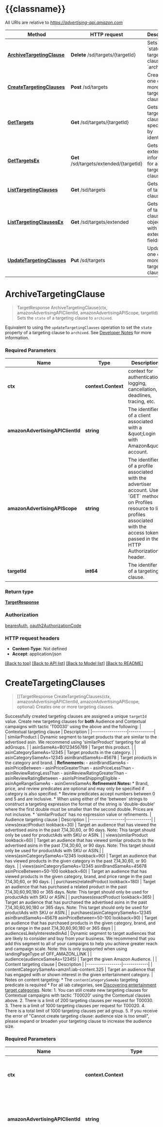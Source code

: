 # {{classname}}

All URIs are relative to *https://advertising-api.amazon.com*

Method | HTTP request | Description
------------- | ------------- | -------------
[**ArchiveTargetingClause**](TargetingApi.md#ArchiveTargetingClause) | **Delete** /sd/targets/{targetId} | Sets the &#x60;state&#x60; of a targeting clause to &#x60;archived&#x60;.
[**CreateTargetingClauses**](TargetingApi.md#CreateTargetingClauses) | **Post** /sd/targets | Creates one or more targeting clauses.
[**GetTargets**](TargetingApi.md#GetTargets) | **Get** /sd/targets/{targetId} | Gets a targeting clause specified by identifier.
[**GetTargetsEx**](TargetingApi.md#GetTargetsEx) | **Get** /sd/targets/extended/{targetId} | Gets extended information for a targeting clause.
[**ListTargetingClauses**](TargetingApi.md#ListTargetingClauses) | **Get** /sd/targets | Gets a list of targeting clauses.
[**ListTargetingClausesEx**](TargetingApi.md#ListTargetingClausesEx) | **Get** /sd/targets/extended | Gets a list of targeting clause objects with extended fields.
[**UpdateTargetingClauses**](TargetingApi.md#UpdateTargetingClauses) | **Put** /sd/targets | Updates one or more targeting clauses.

# **ArchiveTargetingClause**
> TargetResponse ArchiveTargetingClause(ctx, amazonAdvertisingAPIClientId, amazonAdvertisingAPIScope, targetId)
Sets the `state` of a targeting clause to `archived`.

Equivalent to using the `updateTargetingClauses` operation to set the `state` property of a targeting clause to `archived`. See [Developer Notes](http://advertising.amazon.com/API/docs/guides/developer_notes#Archiving) for more information.

### Required Parameters

Name | Type | Description  | Notes
------------- | ------------- | ------------- | -------------
 **ctx** | **context.Context** | context for authentication, logging, cancellation, deadlines, tracing, etc.
  **amazonAdvertisingAPIClientId** | **string**| The identifier of a client associated with a \&quot;Login with Amazon\&quot; account. | 
  **amazonAdvertisingAPIScope** | **string**| The identifier of a profile associated with the advertiser account. Use &#x60;GET&#x60; method on Profiles resource to list profiles associated with the access token passed in the HTTP Authorization header. | 
  **targetId** | **int64**| The identifer of a targeting clause. | 

### Return type

[**TargetResponse**](TargetResponse.md)

### Authorization

[bearerAuth](../README.md#bearerAuth), [oauth2AuthorizationCode](../README.md#oauth2AuthorizationCode)

### HTTP request headers

 - **Content-Type**: Not defined
 - **Accept**: application/json

[[Back to top]](#) [[Back to API list]](../README.md#documentation-for-api-endpoints) [[Back to Model list]](../README.md#documentation-for-models) [[Back to README]](../README.md)

# **CreateTargetingClauses**
> []TargetResponse CreateTargetingClauses(ctx, amazonAdvertisingAPIClientId, amazonAdvertisingAPIScope, optional)
Creates one or more targeting clauses.

Successfully created targeting clauses are assigned a unique `targetId` value.  Create new targeting clauses for **both** Audience and Contextual campaigns with tactic 'T00030' using the above and the following: | Contextual targeting clause | Description | |------------------|-------------| | similarProduct | Dynamic segment to target products that are similar to the advertised asin. We recommend using 'similarProduct' targeting for all adGroups. | | asinSameAs=B0123456789 | Target this product. | | asinCategorySameAs=12345 | Target products in the category. | | asinCategorySameAs=12345 asinBrandSameAs=45678 | Target products in the category and brand. |  **Refinements:** - asinBrandSameAs - asinPriceBetween - asinPriceGreaterThan - asinPriceLessThan - asinReviewRatingLessThan - asinReviewRatingGreaterThan - asinReviewRatingBetween - asinIsPrimeShippingEligible - asinAgeRangeSameAs - asinGenreSameAs  **Refinement Notes:** * Brand, price, and review predicates are optional and may only be specified if category is also specified. * Review predicates accept numbers between 0 and 5 and are inclusive. * When using either of the 'between' strings to construct a targeting expression the format of the string is 'double-double' where the first double must be smaller than the second double. Prices are not inclusive. * 'similarProduct' has no expression value or refinements.  | Audience targeting clause | Description | |------------------|-------------| | views(exactProduct lookback=30) | Target an audience that has viewed the advertised asins in the past 7,14,30,60, or 90 days. Note: This target should only be used for productAds with SKU or ASIN. | | views(similarProduct lookback=60) | Target an audience that has viewed similar products to the advertised asins in the past 7,14,30,60, or 90 days. Note: This target should only be used for productAds with SKU or ASIN.| | views(asinCategorySameAs=12345 lookback=90) | Target an audience that has viewed products in the given category in the past 7,14,30,60, or 90 days. | | views(asinCategorySameAs=12345 asinBrandSameAs=45678 asinPriceBetween=50-100 lookback=60) | Target an audience that has viewed products in the given category, brand, and price range in the past 7,14,30,60, or 90 days. | | purchases(relatedProduct lookback=180) | Target an audience that has purchased a related product in the past 7,14,30,60,90,180 or 365 days. Note: This target should only be used for productAds with SKU or ASIN.| | purchases(exactProduct lookback=365) | Target an audience that has purchased the advertised asins in the past 7,14,30,60,90,180 or 365 days. Note: This target should only be used for productAds with SKU or ASIN.| | purchases(asinCategorySameAs=12345 asinBrandSameAs=45678 asinPriceBetween=50-100 lookback=90) | Target an audience that has purchased products in the given category, brand, and price range in the past 7,14,30,60,90,180 or 365 days | | audiencesLikelyInterestedInAd | Dynamic segment to target audiences that are likely to consider and buy from your business. We recommend that you add this segment to all of your campaigns to help you achieve greater reach and campaign scale. Note: this is only supported when using landingPageType of OFF_AMAZON_LINK | | audience(audienceSameAs=12345) | Target the given Amazon Audience. |  | Content targeting clause | Description | |------------------|-------------| | contentCategorySameAs=amzn1.iab-content.325 | Target an audience that has engaged with or shown interest in the given entertainment category. |  Notes on content targeting: * The `contentCategorySameAs` targeting predicate is required * For all iab categories, see [Discovering entertainment target categories](https://advertising.amazon.com/API/docs/en-us/guides/sponsored-display/entertainment-targeting#discovering-entertainment-target-categories).  Note: 1. You can still create new targeting clauses for Contextual campaigns with tactic 'T00020' using the Contextual clauses above. 2. There is a limit of 200 targeting clauses per request for T00030. 3. There is a limit of 1000 targeting clauses per request for T00020. 4. There is a total limit of 1000 targeting clauses per ad group. 5. If you receive the error of \"Cannot create targeting clause: audience size is too small\", please expand or broaden your targeting clause to increase the audience size.

### Required Parameters

Name | Type | Description  | Notes
------------- | ------------- | ------------- | -------------
 **ctx** | **context.Context** | context for authentication, logging, cancellation, deadlines, tracing, etc.
  **amazonAdvertisingAPIClientId** | **string**| The identifier of a client associated with a \&quot;Login with Amazon\&quot; account. | 
  **amazonAdvertisingAPIScope** | **string**| The identifier of a profile associated with the advertiser account. Use &#x60;GET&#x60; method on Profiles resource to list profiles associated with the access token passed in the HTTP Authorization header. | 
 **optional** | ***TargetingApiCreateTargetingClausesOpts** | optional parameters | nil if no parameters

### Optional Parameters
Optional parameters are passed through a pointer to a TargetingApiCreateTargetingClausesOpts struct
Name | Type | Description  | Notes
------------- | ------------- | ------------- | -------------


 **body** | [**optional.Interface of []CreateTargetingClause**](CreateTargetingClause.md)| A list of targeting clauses for creation. | 

### Return type

[**[]TargetResponse**](TargetResponse.md)

### Authorization

[bearerAuth](../README.md#bearerAuth), [oauth2AuthorizationCode](../README.md#oauth2AuthorizationCode)

### HTTP request headers

 - **Content-Type**: application/json
 - **Accept**: application/json

[[Back to top]](#) [[Back to API list]](../README.md#documentation-for-api-endpoints) [[Back to Model list]](../README.md#documentation-for-models) [[Back to README]](../README.md)

# **GetTargets**
> TargetingClause GetTargets(ctx, amazonAdvertisingAPIClientId, amazonAdvertisingAPIScope, targetId)
Gets a targeting clause specified by identifier.

This call returns the minimal set of targeting clause fields.

### Required Parameters

Name | Type | Description  | Notes
------------- | ------------- | ------------- | -------------
 **ctx** | **context.Context** | context for authentication, logging, cancellation, deadlines, tracing, etc.
  **amazonAdvertisingAPIClientId** | **string**| The identifier of a client associated with a \&quot;Login with Amazon\&quot; account. | 
  **amazonAdvertisingAPIScope** | **string**| The identifier of a profile associated with the advertiser account. Use &#x60;GET&#x60; method on Profiles resource to list profiles associated with the access token passed in the HTTP Authorization header. | 
  **targetId** | **int64**| The identifier of a targeting clause. | 

### Return type

[**TargetingClause**](TargetingClause.md)

### Authorization

[bearerAuth](../README.md#bearerAuth), [oauth2AuthorizationCode](../README.md#oauth2AuthorizationCode)

### HTTP request headers

 - **Content-Type**: Not defined
 - **Accept**: application/json

[[Back to top]](#) [[Back to API list]](../README.md#documentation-for-api-endpoints) [[Back to Model list]](../README.md#documentation-for-models) [[Back to README]](../README.md)

# **GetTargetsEx**
> TargetingClauseEx GetTargetsEx(ctx, amazonAdvertisingAPIClientId, amazonAdvertisingAPIScope, targetId)
Gets extended information for a targeting clause.

Gets a targeting clause object with extended fields. Note that this call returns the full set of targeting clause extended fields, but is less efficient than getTarget.

### Required Parameters

Name | Type | Description  | Notes
------------- | ------------- | ------------- | -------------
 **ctx** | **context.Context** | context for authentication, logging, cancellation, deadlines, tracing, etc.
  **amazonAdvertisingAPIClientId** | **string**| The identifier of a client associated with a \&quot;Login with Amazon\&quot; account. | 
  **amazonAdvertisingAPIScope** | **string**| The identifier of a profile associated with the advertiser account. Use &#x60;GET&#x60; method on Profiles resource to list profiles associated with the access token passed in the HTTP Authorization header. | 
  **targetId** | **int64**| The identifier of a targeting clause. | 

### Return type

[**TargetingClauseEx**](TargetingClauseEx.md)

### Authorization

[bearerAuth](../README.md#bearerAuth), [oauth2AuthorizationCode](../README.md#oauth2AuthorizationCode)

### HTTP request headers

 - **Content-Type**: Not defined
 - **Accept**: application/json

[[Back to top]](#) [[Back to API list]](../README.md#documentation-for-api-endpoints) [[Back to Model list]](../README.md#documentation-for-models) [[Back to README]](../README.md)

# **ListTargetingClauses**
> []TargetingClause ListTargetingClauses(ctx, amazonAdvertisingAPIClientId, amazonAdvertisingAPIScope, optional)
Gets a list of targeting clauses.

Gets a list of targeting clauses objects for a requested set of Sponsored Display targets. Note that the Targeting Clause object is designed for performance, and includes a small set of commonly used fields to reduce size. If the extended set of fields is required, use the target operations that return the TargetingClauseEx object.

### Required Parameters

Name | Type | Description  | Notes
------------- | ------------- | ------------- | -------------
 **ctx** | **context.Context** | context for authentication, logging, cancellation, deadlines, tracing, etc.
  **amazonAdvertisingAPIClientId** | **string**| The identifier of a client associated with a \&quot;Login with Amazon\&quot; account. | 
  **amazonAdvertisingAPIScope** | **string**| The identifier of a profile associated with the advertiser account. Use &#x60;GET&#x60; method on Profiles resource to list profiles associated with the access token passed in the HTTP Authorization header. | 
 **optional** | ***TargetingApiListTargetingClausesOpts** | optional parameters | nil if no parameters

### Optional Parameters
Optional parameters are passed through a pointer to a TargetingApiListTargetingClausesOpts struct
Name | Type | Description  | Notes
------------- | ------------- | ------------- | -------------


 **startIndex** | **optional.Int32**| Optional. 0-indexed record offset for the result set. Defaults to 0. | 
 **count** | **optional.Int32**| Optional. Number of records to include in the paged response. Defaults to max page size. | 
 **stateFilter** | **optional.String**| Optional. Restricts results to those with &#x60;state&#x60; set to values in the specified comma-separated list. | [default to enabled, paused, archived]
 **targetIdFilter** | **optional.String**| Optional. Restricts results to ads with the specified &#x60;tagetId&#x60; specified in comma-separated list | 
 **adGroupIdFilter** | **optional.String**| Optional list of comma separated adGroupIds. Restricts results to targeting clauses with the specified &#x60;adGroupId&#x60;. | 
 **campaignIdFilter** | **optional.String**| Optional. Restricts results to targeting clauses within campaigns specified in comma-separated list. | 

### Return type

[**[]TargetingClause**](TargetingClause.md)

### Authorization

[bearerAuth](../README.md#bearerAuth), [oauth2AuthorizationCode](../README.md#oauth2AuthorizationCode)

### HTTP request headers

 - **Content-Type**: Not defined
 - **Accept**: application/json

[[Back to top]](#) [[Back to API list]](../README.md#documentation-for-api-endpoints) [[Back to Model list]](../README.md#documentation-for-models) [[Back to README]](../README.md)

# **ListTargetingClausesEx**
> []TargetingClauseEx ListTargetingClausesEx(ctx, amazonAdvertisingAPIClientId, amazonAdvertisingAPIScope, optional)
Gets a list of targeting clause objects with extended fields.

Gets an array of TargetingClauseEx objects for a set of requested targets. Note that this call returns the full set of targeting clause extended fields, but is less efficient than getTargets.

### Required Parameters

Name | Type | Description  | Notes
------------- | ------------- | ------------- | -------------
 **ctx** | **context.Context** | context for authentication, logging, cancellation, deadlines, tracing, etc.
  **amazonAdvertisingAPIClientId** | **string**| The identifier of a client associated with a \&quot;Login with Amazon\&quot; account. | 
  **amazonAdvertisingAPIScope** | **string**| The identifier of a profile associated with the advertiser account. Use &#x60;GET&#x60; method on Profiles resource to list profiles associated with the access token passed in the HTTP Authorization header. | 
 **optional** | ***TargetingApiListTargetingClausesExOpts** | optional parameters | nil if no parameters

### Optional Parameters
Optional parameters are passed through a pointer to a TargetingApiListTargetingClausesExOpts struct
Name | Type | Description  | Notes
------------- | ------------- | ------------- | -------------


 **startIndex** | **optional.Int32**| Optional. 0-indexed record offset for the result set. Defaults to 0. | 
 **count** | **optional.Int32**| Optional. Number of records to include in the paged response. Defaults to max page size. | 
 **stateFilter** | **optional.String**| Optional. Restricts results to keywords with state within the specified comma-separated list. Must be one of: &#x60;enabled&#x60;, &#x60;paused&#x60;, or &#x60;archived&#x60;. Default behavior is to include enabled, paused, and archived. | [default to enabled, paused, archived]
 **targetIdFilter** | **optional.String**| Optional. Restricts results to ads with the specified &#x60;tagetId&#x60; specified in comma-separated list | 
 **adGroupIdFilter** | **optional.String**| Optional list of comma separated adGroupIds. Restricts results to targeting clauses with the specified &#x60;adGroupId&#x60;. | 
 **campaignIdFilter** | **optional.String**| Optional. Restricts results to ads within campaigns specified in comma-separated list. | 

### Return type

[**[]TargetingClauseEx**](TargetingClauseEx.md)

### Authorization

[bearerAuth](../README.md#bearerAuth), [oauth2AuthorizationCode](../README.md#oauth2AuthorizationCode)

### HTTP request headers

 - **Content-Type**: Not defined
 - **Accept**: application/json

[[Back to top]](#) [[Back to API list]](../README.md#documentation-for-api-endpoints) [[Back to Model list]](../README.md#documentation-for-models) [[Back to README]](../README.md)

# **UpdateTargetingClauses**
> []TargetResponse UpdateTargetingClauses(ctx, amazonAdvertisingAPIClientId, amazonAdvertisingAPIScope, optional)
Updates one or more targeting clauses.

Updates one or more targeting clauses. Targeting clauses are identified using their targetId. The mutable fields are `bid` and `state`. Maximum length of the array is 100 objects.

### Required Parameters

Name | Type | Description  | Notes
------------- | ------------- | ------------- | -------------
 **ctx** | **context.Context** | context for authentication, logging, cancellation, deadlines, tracing, etc.
  **amazonAdvertisingAPIClientId** | **string**| The identifier of a client associated with a \&quot;Login with Amazon\&quot; account. | 
  **amazonAdvertisingAPIScope** | **string**| The identifier of a profile associated with the advertiser account. Use &#x60;GET&#x60; method on Profiles resource to list profiles associated with the access token passed in the HTTP Authorization header. | 
 **optional** | ***TargetingApiUpdateTargetingClausesOpts** | optional parameters | nil if no parameters

### Optional Parameters
Optional parameters are passed through a pointer to a TargetingApiUpdateTargetingClausesOpts struct
Name | Type | Description  | Notes
------------- | ------------- | ------------- | -------------


 **body** | [**optional.Interface of []UpdateTargetingClause**](UpdateTargetingClause.md)| A list of up to 1000 targeting clauses. Mutable fields:
* &#x60;state&#x60;
* &#x60;bid&#x60; (only mutable when the targeting clause&#x27;s adGroup does not have any enabled optimization rule) | 

### Return type

[**[]TargetResponse**](TargetResponse.md)

### Authorization

[bearerAuth](../README.md#bearerAuth), [oauth2AuthorizationCode](../README.md#oauth2AuthorizationCode)

### HTTP request headers

 - **Content-Type**: application/json
 - **Accept**: application/json

[[Back to top]](#) [[Back to API list]](../README.md#documentation-for-api-endpoints) [[Back to Model list]](../README.md#documentation-for-models) [[Back to README]](../README.md)

